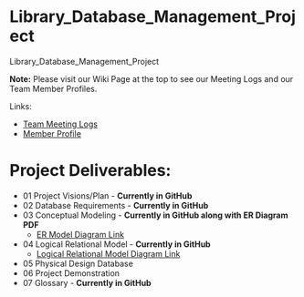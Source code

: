# Library_Database_Management_Project
Library_Database_Management_Project


**Note:** Please visit our Wiki Page at the top to see our Meeting Logs and our Team Member Profiles.

Links:
- [Team Meeting Logs](https://github.com/KusumaMurthy109/Library_Database_Management_Project/wiki/Team-Meeting-Logs)
- [Member Profile](https://github.com/KusumaMurthy109/Library_Database_Management_Project/wiki/Team-Profiles)

# Project Deliverables:
- 01 Project Visions/Plan - **Currently in GitHub**
- 02 Database Requirements - **Currently in GitHub**
- 03  Conceptual Modeling - **Currently in GitHub along with ER Diagram PDF**
  - [ER Model Diagram Link](https://viewer.diagrams.net/?tags=%7B%7D&lightbox=1&highlight=0000ff&edit=_blank&layers=1&nav=1&title=ER%20Diagram&dark=0#Uhttps%3A%2F%2Fdrive.google.com%2Fuc%3Fid%3D1_KGkKMW-fyRr9aN6N-gbbnwTqDtz724K%26export%3Ddownload#%7B%22pageId%22%3A%22k7eG-Vjl01qzv2KogiVF%22%7D)
- 04 Logical Relational Model - **Currently in GitHub**
  - [Logical Relational Model Diagram Link](https://viewer.diagrams.net/?tags=%7B%7D&lightbox=1&highlight=0000ff&edit=_blank&layers=1&nav=1&title=Relational%20Schema%20Diagram&dark=0#Uhttps%3A%2F%2Fdrive.google.com%2Fuc%3Fid%3D1HizW8P6hBaWhd9nTs-7Okx-FbY9aNjA3%26export%3Ddownload#%7B%22pageId%22%3A%22k7eG-Vjl01qzv2KogiVF%22%7D)
- 05 Physical Design Database
- 06 Project Demonstration
- 07 Glossary - **Currently in GitHub**
